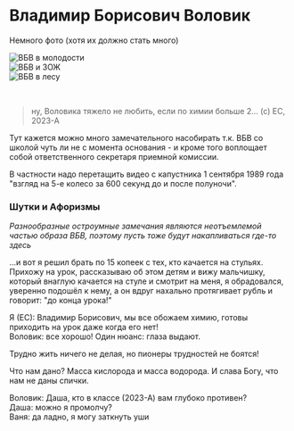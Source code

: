 <!--?title Владимир Воловик -->

# Владимир Борисович Воловик

Немного фото (хотя их должно стать много)

<div class="row">
  <div class="col-xl-4 col-sm-12">
    <img src="https://pths-archive.github.io/static/img/volovik/volovik-young.jpg"
        alt="ВБВ в молодости" class="img-fluid"/>
  </div>
  <div class="col-xl-4 col-sm-12">
    <img src="https://pths-archive.github.io/static/img/volovik/volovik-smoking.jpg"
        alt="ВБВ и ЗОЖ" class="img-fluid"/>
  </div>
  <div class="col-xl-4 col-sm-12">
    <img src="https://pths-archive.github.io/static/img/volovik/volovik-in-forest.jpg"
        alt="ВБВ в лесу" class="img-fluid"/>
  </div>
</div>

&nbsp;

> ну, Воловика тяжело не любить, если по химии больше 2... (с) ЕС, 2023-А

Тут кажется можно много замечательного насобирать т.к. ВБВ со школой чуть ли
не с момента основания - и кроме того воплощает собой ответственного секретаря
приемной комиссии.

В частности надо перетащить видео с капустника
1 сентября 1989 года "взгляд на 5-е колесо за 600 секунд до и после полуночи".

### Шутки и Афоризмы

_Разнообразные остроумные замечания являются неотъемлемой частью образа ВБВ, поэтому пусть тоже будут
накапливаться где-то здесь_

...и вот я решил брать по 15 копеек с тех, кто качается на стульях.
Прихожу на урок, рассказываю об этом детям и вижу мальчишку,
который внаглую качается на стуле и смотрит на меня, я обрадовался, уверенно подошёл к нему,
а он вдруг нахально протягивает рубль и говорит: "до конца урока!"

Я (ЕС): Владимир Борисович, мы все обожаем химию, готовы приходить на урок даже когда его нет!  
Воловик: все хорошо! Один нюанс: глаза выдают.

Трудно жить ничего не делая, но пионеры трудностей не боятся!

Что нам дано? Масса кислорода и масса водорода. И слава Богу, что нам не даны спички.

Воловик: Даша, кто в классе (2023-А) вам глубоко противен?  
Даша: можно я промолчу?  
Ваня: да ладно, я могу заткнуть уши  

